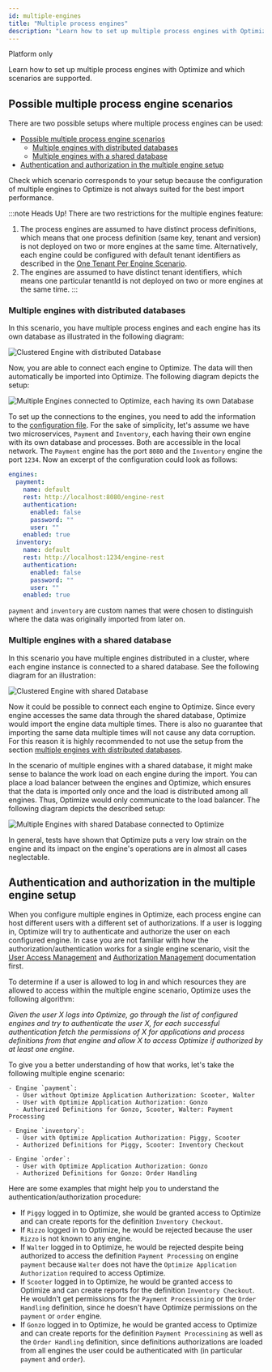 ```yaml
---
id: multiple-engines
title: "Multiple process engines"
description: "Learn how to set up multiple process engines with Optimize and which scenarios are supported."
---
```


<span class="badge badge--platform">Platform only</span>

Learn how to set up multiple process engines with Optimize and which scenarios are supported.

## Possible multiple process engine scenarios

There are two possible setups where multiple process engines can be used:

- [Possible multiple process engine scenarios](#possible-multiple-process-engine-scenarios)
  - [Multiple engines with distributed databases](#multiple-engines-with-distributed-databases)
  - [Multiple engines with a shared database](#multiple-engines-with-a-shared-database)
- [Authentication and authorization in the multiple engine setup](#authentication-and-authorization-in-the-multiple-engine-setup)

Check which scenario corresponds to your setup because the configuration of multiple engines to Optimize is not always suited for the best import performance.

:::note Heads Up!
There are two restrictions for the multiple engines feature:

1. The process engines are assumed to have distinct process definitions, which means that one process definition (same key, tenant and version) is not deployed on two or more engines at the same time.
Alternatively, each engine could be configured with default tenant identifiers as described in the [One Tenant Per Engine Scenario](../multi-tenancy/#one-process-engine-per-tenant).
2. The engines are assumed to have distinct tenant identifiers, which means one particular tenantId is not deployed on two or more engines at the same time.
:::

### Multiple engines with distributed databases

In this scenario, you have multiple process engines and each engine has its own database as illustrated in the following diagram:

![Clustered Engine with distributed Database](img/Clustered-Engine-Distributed-Database.png)

Now, you are able to connect each engine to Optimize. The data will then automatically be imported into Optimize. The following diagram depicts the setup:

![Multiple Engines connected to Optimize, each having its own Database](img/Multiple-Engine-Distributed-Database.png)

To set up the connections to the engines, you need to add the information to the [configuration file](./configuration.md/#connection-to-camunda-platform). For the sake of simplicity, let's assume we have two microservices, `Payment` and `Inventory`, each having their own engine with its own database and processes. Both are accessible in the local network. The `Payment` engine has the port `8080` and the `Inventory` engine the port `1234`. Now an excerpt of the configuration could look as follows:

```yaml
engines:
  payment:
    name: default
    rest: http://localhost:8080/engine-rest
    authentication:
      enabled: false
      password: ""
      user: ""
    enabled: true
  inventory:
    name: default
    rest: http://localhost:1234/engine-rest
    authentication:
      enabled: false
      password: ""
      user: ""
    enabled: true
```

`payment` and `inventory` are custom names that were chosen to distinguish where the data was originally imported from later on.

### Multiple engines with a shared database

In this scenario you have multiple engines distributed in a cluster, where each engine instance is connected to a shared database. See the following diagram for an illustration:

![Clustered Engine with shared Database](img/Clustered-Engine-Shared-Database.png)

Now it could be possible to connect each engine to Optimize. Since every engine accesses the same data through the shared database, Optimize would import the engine data multiple times. There is also no guarantee that importing the same data multiple times will not cause any data corruption. For this reason it is highly recommended to not use the setup from the section [multiple engines with distributed databases](#multiple-engines-with-distributed-databases).

In the scenario of multiple engines with a shared database, it might make sense to balance the work load on each engine during the import. You can place a load balancer between the engines and Optimize, which ensures that the data is imported only once and the load is distributed among all engines. Thus, Optimize would only communicate to the load balancer. The following diagram depicts the described setup:

![Multiple Engines with shared Database connected to Optimize](img/Multiple-Engine-Shared-Database.png)

In general, tests have shown that Optimize puts a very low strain on the engine and its impact on the engine's operations are in almost all cases neglectable.

## Authentication and authorization in the multiple engine setup

When you configure multiple engines in Optimize, each process engine can host different users with a different set of authorizations. If a user is logging in, Optimize will try to authenticate and authorize the user on each configured engine. In case you are not familiar with how 
the authorization/authentication works for a single engine scenario, visit the [User Access Management](./user-management.md) and [Authorization Management](./authorization-management.md) documentation first.

To determine if a user is allowed to log in and which resources they are allowed to access within the multiple engine scenario, Optimize uses the following algorithm:

_Given the user X logs into Optimize, go through the list of configured engines and try to authenticate the user X, for each successful authentication fetch the permissions of X for applications and process definitions from that engine and allow X to access Optimize if authorized by at least one engine._

To give you a better understanding of how that works, let's take the following multiple engine scenario:

```
- Engine `payment`:
  - User without Optimize Application Authorization: Scooter, Walter
  - User with Optimize Application Authorization: Gonzo
  - Authorized Definitions for Gonzo, Scooter, Walter: Payment Processing

- Engine `inventory`:
  - User with Optimize Application Authorization: Piggy, Scooter
  - Authorized Definitions for Piggy, Scooter: Inventory Checkout

- Engine `order`:
  - User with Optimize Application Authorization: Gonzo
  - Authorized Definitions for Gonzo: Order Handling

```

Here are some examples that might help you to understand the authentication/authorization procedure:

- If `Piggy` logged in to Optimize, she would be granted access to Optimize and can create reports for the definition `Inventory Checkout`.
- If `Rizzo` logged in to Optimize, he would be rejected because the user `Rizzo` is not known to any engine.
- If `Walter` logged in to Optimize, he would be rejected despite being authorized to access the definition `Payment Processing` on engine `payment` because `Walter` does not have the `Optimize Application Authorization` required to access Optimize.
- If `Scooter` logged in to Optimize, he would be granted access to Optimize and can create reports for the definition `Inventory Checkout`. He wouldn't
  get permissions for the `Payment Processining` or the `Order Handling` definition, since he doesn't have Optimize permissions on the `payment` or `order` engine.
- If `Gonzo` logged in to Optimize, he would be granted access to Optimize and can create reports for the definition `Payment Processining` as well as the `Order Handling` definition, since definitions authorizations are loaded from all engines the user could be authenticated with (in particular `payment` and `order`).
